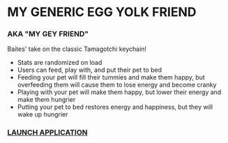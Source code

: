# MY GENERIC EGG YOLK FRIEND
### AKA "MY GEY FRIEND"

Baites' take on the classic Tamagotchi keychain!

- Stats are randomized on load
- Users can feed, play with, and put their pet to bed
- Feeding your pet will fill their tummies and make them happy, but overfeeding them will cause them to lose energy and become cranky
- Playing with your pet will make them happy, but lower their energy and make them hungrier
- Putting your pet to bed restores energy and happiness, but they will wake up hungrier

### <a href="https://h-b8.github.io/tamagotchi">LAUNCH APPLICATION</a>